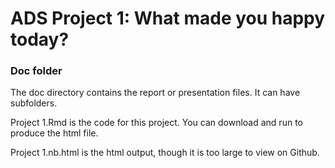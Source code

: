 # ADS Project 1: What made you happy today?
### Doc folder

The doc directory contains the report or presentation files. It can have subfolders. 

Project 1.Rmd is the code for this project. You can download and run to produce the html file.

Project 1.nb.html is the html output, though it is too large to view on Github.